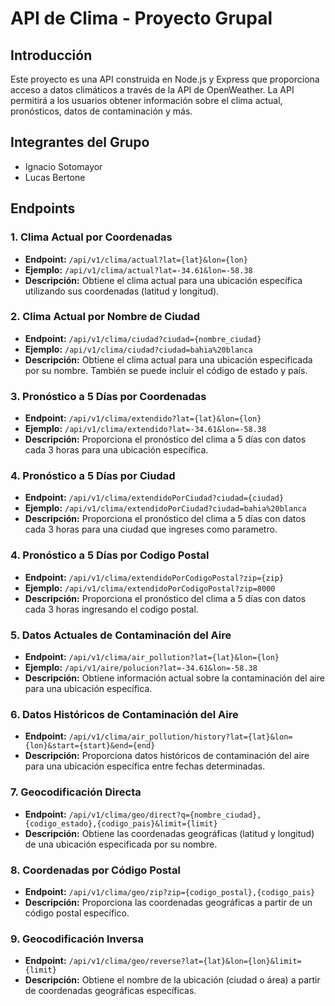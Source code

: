 # API de Clima - Proyecto Grupal

## Introducción

Este proyecto es una API construida en Node.js y Express que proporciona acceso a datos climáticos a través de la API de OpenWeather. La API permitirá a los usuarios obtener información sobre el clima actual, pronósticos, datos de contaminación y más.

## Integrantes del Grupo

- Ignacio Sotomayor
- Lucas Bertone

## Endpoints

### 1. Clima Actual por Coordenadas
- **Endpoint:** `/api/v1/clima/actual?lat={lat}&lon={lon}`
- **Ejemplo:** `/api/v1/clima/actual?lat=-34.61&lon=-58.38`
- **Descripción:** Obtiene el clima actual para una ubicación específica utilizando sus coordenadas (latitud y longitud).

### 2. Clima Actual por Nombre de Ciudad
- **Endpoint:** `/api/v1/clima/ciudad?ciudad={nombre_ciudad}`
- **Ejemplo:** `/api/v1/clima/ciudad?ciudad=bahia%20blanca`
- **Descripción:** Obtiene el clima actual para una ubicación especificada por su nombre. También se puede incluir el código de estado y país.

### 3. Pronóstico a 5 Días por Coordenadas
- **Endpoint:** `/api/v1/clima/extendido?lat={lat}&lon={lon}`
- **Ejemplo:** `/api/v1/clima/extendido?lat=-34.61&lon=-58.38`
- **Descripción:** Proporciona el pronóstico del clima a 5 días con datos cada 3 horas para una ubicación específica.


### 4. Pronóstico a 5 Días por Ciudad
- **Endpoint:** `/api/v1/clima/extendidoPorCiudad?ciudad={ciudad}`
- **Ejemplo:** `/api/v1/clima/extendidoPorCiudad?ciudad=bahia%20blanca`
- **Descripción:** Proporciona el pronóstico del clima a 5 días con datos cada 3 horas para una ciudad que ingreses como parametro.

### 4. Pronóstico a 5 Días por Codigo Postal
- **Endpoint:** `/api/v1/clima/extendidoPorCodigoPostal?zip={zip}`
- **Ejemplo:** `/api/v1/clima/extendidoPorCodigoPostal?zip=8000`
- **Descripción:** Proporciona el pronóstico del clima a 5 días con datos cada 3 horas ingresando el codigo postal.

### 5. Datos Actuales de Contaminación del Aire
- **Endpoint:** `/api/v1/clima/air_pollution?lat={lat}&lon={lon}`
- **Ejemplo:** `/api/v1/aire/polucion?lat=-34.61&lon=-58.38`
- **Descripción:** Obtiene información actual sobre la contaminación del aire para una ubicación específica.

### 6. Datos Históricos de Contaminación del Aire
- **Endpoint:** `/api/v1/clima/air_pollution/history?lat={lat}&lon={lon}&start={start}&end={end}`
- **Descripción:** Proporciona datos históricos de contaminación del aire para una ubicación específica entre fechas determinadas.

### 7. Geocodificación Directa
- **Endpoint:** `/api/v1/clima/geo/direct?q={nombre_ciudad},{codigo_estado},{codigo_pais}&limit={limit}`
- **Descripción:** Obtiene las coordenadas geográficas (latitud y longitud) de una ubicación especificada por su nombre.

### 8. Coordenadas por Código Postal
- **Endpoint:** `/api/v1/clima/geo/zip?zip={codigo_postal},{codigo_pais}`
- **Descripción:** Proporciona las coordenadas geográficas a partir de un código postal específico.

### 9. Geocodificación Inversa
- **Endpoint:** `/api/v1/clima/geo/reverse?lat={lat}&lon={lon}&limit={limit}`
- **Descripción:** Obtiene el nombre de la ubicación (ciudad o área) a partir de coordenadas geográficas específicas.



